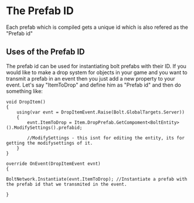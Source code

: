 # The Prefab ID

Each prefab which is compiled gets a unique id which is also refered as the "Prefab id"

## Uses of the Prefab ID

The prefab id can be used for instantiating bolt prefabs with their ID.
If you would like to make a drop system for objects in your game
and you want to transmit a prefab in an event then you just add a new property to your event.
Let's say "ItemToDrop" and define him as "Prefab id" and then do something like:

	void DropItem()
	{
		using(var evnt = DropItemEvent.Raise(Bolt.GlobalTargets.Server))
		{
			evnt.ItemToDrop = Item.DropPrefab.GetCompoment<BoltEntity>().ModifySettings().prefabid;
			
			//ModifySettings - this isnt for editing the entity, its for getting the modifysettings of it.
		}
	}

	override OnEvent(DropItemEvent evnt)
	{
	
	BoltNetwork.Instantiate(evnt.ItemToDrop); //Instantiate a prefab with the prefab id that we transmited in the event.
	
	}


